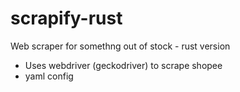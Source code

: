 # scrapify-rust
Web scraper for somethng out of stock - rust version

- Uses webdriver (geckodriver) to scrape shopee
- yaml config
